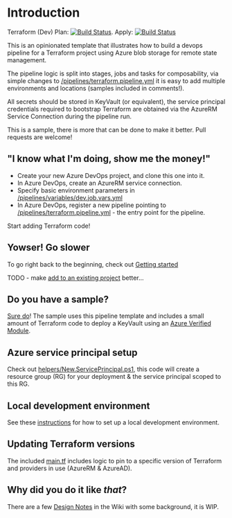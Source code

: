 # Introduction

Terraform (Dev) Plan: [![Build Status](https://dev.azure.com/kewalaka/Terraform-CICD-YAMLTemplates/_apis/build/status/Terraform-CICD-YAMLTemplates?branchName=main&stageName=Terraform%20Plan%20(auea%20-%20dev))](https://dev.azure.com/kewalaka/Terraform-CICD-YAMLTemplates/_build/latest?definitionId=5&branchName=main). Apply: [![Build Status](https://dev.azure.com/kewalaka/Terraform-CICD-YAMLTemplates/_apis/build/status/Terraform-CICD-YAMLTemplates?branchName=main&stageName=Terraform%20Apply%20(auea%20-%20dev))](https://dev.azure.com/kewalaka/Terraform-CICD-YAMLTemplates/_build/latest?definitionId=5&branchName=main)

This is an opinionated template that illustrates how to build a devops pipeline for a Terraform project using Azure blob storage for remote state management.

The pipeline logic is split into stages, jobs and tasks for composability, via simple changes to [/pipelines/terraform.pipeline.yml](/pipelines/terraform.pipeline.yml) it is easy to add multiple environments and locations (samples included in comments!).

All secrets should be stored in KeyVault (or equivalent), the service principal credentials required to bootstrap Terraform are obtained via the AzureRM Service Connection during the pipeline run.  

This is a sample, there is more that can be done to make it better.  Pull requests are welcome!

## "I know what I'm doing, show me the money!"

* Create your new Azure DevOps project, and clone this one into it.
* In Azure DevOps, create an AzureRM service connection.
* Specify basic environment parameters in [/pipelines/variables/dev.job.vars.yml](/pipelines/variables/dev.job.vars.yml)
* In Azure DevOps, register a new pipeline pointing to [/pipelines/terraform.pipeline.yml](/pipelines/terraform.pipeline.yml) - the entry point for the pipeline.

Start adding Terraform code!

## Yowser!  Go slower

To go right back to the beginning, check out [Getting started](/docs/Getting-started.md)

TODO - make [add to an existing project](docs/Add-Pipelines-To-An-Existing-Project.md) better...

## Do you have a sample?

[Sure do](https://dev.azure.com/kewalaka/tfSample-KeyVaultAVM)!  The sample uses this pipeline template and includes a small amount of Terraform code to deploy a KeyVault using an [Azure Verified Module](https://aka.ms/AVM).

## Azure service principal setup

Check out [helpers/New.ServicePrincipal.ps1](./helpers/New-TerraformEnvironment.ps1), this code will create a resource group (RG) for your deployment & the service principal scoped to this RG.

## Local development environment

See these [instructions](/docs/Setup-a-local-dev-environment.md) for how to set up a local development environment.

## Updating Terraform versions

The included [main.tf](main.tf) includes logic to pin to a specific version of Terraform and providers in use (AzureRM & AzureAD).

## Why did you do it like *that*?

There are a few [Design Notes](/docs/Design-Notes.md) in the Wiki with some background, it is WIP.
